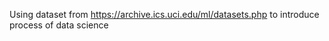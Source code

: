 Using dataset from https://archive.ics.uci.edu/ml/datasets.php to introduce process of data science
